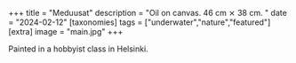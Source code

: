 +++
title = "Meduusat"
description = "Oil on canvas. 46 cm ⨯ 38 cm. "
date = "2024-02-12"
[taxonomies]
tags = ["underwater","nature","featured"]
[extra]
image = "main.jpg"
+++

Painted in a hobbyist class in Helsinki.